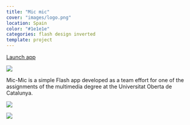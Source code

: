```yaml
---
title: "Mic mic"
cover: "images/logo.png"
location: Spain
color: "#1e1e1e"
categories: flash design inverted
template: project
---
```


<p class="align-center">
<a class="btn external" role="button" href="http://work.joanmira.com/desktop/mic-mic/" target="_blank">Launch app</a>
</p>

![](/work/mic-mic/images/1.png)

Mic-Mic is a simple Flash app developed as a team effort for one of the assignments of the multimedia degree at the Universitat Oberta de Catalunya.

![](/work/mic-mic/images/2.jpg)

![](/work/mic-mic/images/3.jpg)
